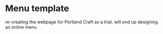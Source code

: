 # Menu template

re-creating the webpage for Portland Craft as a trial. will end up designing an online menu